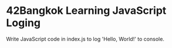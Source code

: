 # 42Bangkok Learning JavaScript Loging

Write JavaScript code in index.js to log 'Hello, World!' to console.